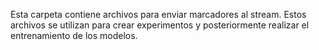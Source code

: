 Esta carpeta contiene archivos para enviar marcadores al stream. Estos archivos se utilizan para crear experimentos y posteriormente realizar el entrenamiento de los modelos.